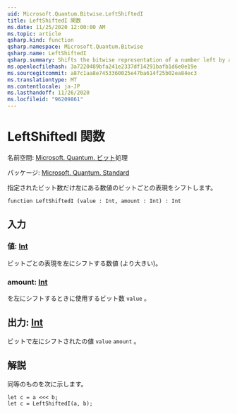 ```yaml
---
uid: Microsoft.Quantum.Bitwise.LeftShiftedI
title: LeftShiftedI 関数
ms.date: 11/25/2020 12:00:00 AM
ms.topic: article
qsharp.kind: function
qsharp.namespace: Microsoft.Quantum.Bitwise
qsharp.name: LeftShiftedI
qsharp.summary: Shifts the bitwise representation of a number left by a given number of bits.
ms.openlocfilehash: 3a7220489bfa241e2337df14291bafb1d6e0e19e
ms.sourcegitcommit: a87c1aa8e7453360025e47ba614f25b02ea84ec3
ms.translationtype: MT
ms.contentlocale: ja-JP
ms.lasthandoff: 11/26/2020
ms.locfileid: "96209861"
---
```

# <a name="leftshiftedi-function"></a>LeftShiftedI 関数

名前空間: [Microsoft. Quantum. ビット](xref:Microsoft.Quantum.Bitwise)処理

パッケージ: [Microsoft. Quantum. Standard](https://nuget.org/packages/Microsoft.Quantum.Standard)


指定されたビット数だけ左にある数値のビットごとの表現をシフトします。

```qsharp
function LeftShiftedI (value : Int, amount : Int) : Int
```


## <a name="input"></a>入力

### <a name="value--int"></a>値: [Int](xref:microsoft.quantum.lang-ref.int)

ビットごとの表現を左にシフトする数値 (より大きい)。


### <a name="amount--int"></a>amount: [Int](xref:microsoft.quantum.lang-ref.int)

を左にシフトするときに使用するビット数 `value` 。



## <a name="output--int"></a>出力: [Int](xref:microsoft.quantum.lang-ref.int)

ビットで左にシフトされたの値 `value` `amount` 。

## <a name="remarks"></a>解説

同等のものを次に示します。

```Q#
let c = a <<< b;
let c = LeftShiftedI(a, b);
```